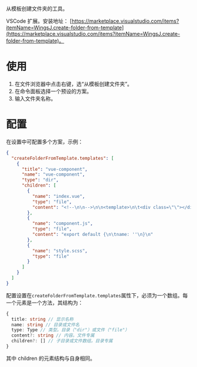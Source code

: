 从模板创建文件夹的工具。

VSCode 扩展。安装地址：
[https://marketplace.visualstudio.com/items?itemName=WingsJ.create-folder-from-template](https://marketplace.visualstudio.com/items?itemName=WingsJ.create-folder-from-template)。

# 使用

1. 在文件浏览器中点击右键，选“从模板创建文件夹”。
2. 在命令面板选择一个预设的方案。
3. 输入文件夹名称。

# 配置

在设置中可配置多个方案，示例：

```json
{
  "createFolderFromTemplate.templates": [
    {
      "title": "vue-component",
      "name": "vue-component",
      "type": "dir",
      "children": [
        {
          "name": "index.vue",
          "type": "file",
          "content": "<!--\n\n-->\n\n<template>\n\t<div class=\"\"></div>\n</template>\n\n<script src=\"./component.js\"></script>\n<style src=\"./style.scss\" lang=\"scss\" scoped></style>\n"
        },
        {
          "name": "component.js",
          "type": "file",
          "content": "export default {\n\tname: ''\n}\n"
        },
        {
          "name": "style.scss",
          "type": "file"
        }
      ]
    }
  ]
}
```

配置设置在`createFolderFromTemplate.templates`属性下，必须为一个数组。每一个元素是一个方法，其结构为：

```ts
{
  title: string // 显示名称
  name: string // 目录或文件名
  type: Type // 类型。目录（"dir"）或文件（"file"）
  content?: string // 内容。文件专属
  children?: [] // 子目录或文件数组。目录专属
}
```

其中 children 的元素结构与自身相同。

